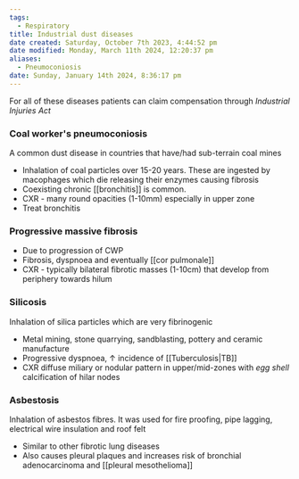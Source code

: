 ```yaml
---
tags:
  - Respiratory
title: Industrial dust diseases
date created: Saturday, October 7th 2023, 4:44:52 pm
date modified: Monday, March 11th 2024, 12:20:37 pm
aliases:
  - Pneumoconiosis
date: Sunday, January 14th 2024, 8:36:17 pm
---
```

For all of these diseases patients can claim compensation through _Industrial Injuries Act_
### Coal worker's pneumoconiosis

A common dust disease in countries that have/had sub-terrain coal mines
- Inhalation of coal particles over 15-20 years. These are ingested by macophages which die releasing their enzymes causing fibrosis
- Coexisting chronic [[bronchitis]] is common.
- CXR - many round opacities (1-10mm) especially in upper zone 
- Treat bronchitis
### Progressive massive fibrosis

- Due to progression of CWP
- Fibrosis, dyspnoea and eventually [[cor pulmonale]]
- CXR - typically bilateral fibrotic masses (1-10cm) that develop from periphery towards hilum

### Silicosis 

Inhalation of silica particles which are very fibrinogenic
- Metal mining, stone quarrying, sandblasting, pottery and ceramic manufacture
- Progressive dyspnoea, $\uparrow$ incidence of [[Tuberculosis|TB]] 
- CXR diffuse miliary or nodular pattern in upper/mid-zones with _egg shell_ calcification of hilar nodes

### Asbestosis

Inhalation of asbestos fibres. It was used for fire proofing, pipe lagging, electrical wire insulation and roof felt
- Similar to other fibrotic lung diseases
- Also causes pleural plaques and increases risk of bronchial adenocarcinoma and [[pleural mesothelioma]]